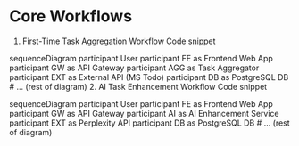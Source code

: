 # Core Workflows
1. First-Time Task Aggregation Workflow
Code snippet

sequenceDiagram
    participant User
    participant FE as Frontend Web App
    participant GW as API Gateway
    participant AGG as Task Aggregator
    participant EXT as External API (MS Todo)
    participant DB as PostgreSQL DB
    # ... (rest of diagram)
2. AI Task Enhancement Workflow
Code snippet

sequenceDiagram
    participant User
    participant FE as Frontend Web App
    participant GW as API Gateway
    participant AI as AI Enhancement Service
    participant EXT as Perplexity API
    participant DB as PostgreSQL DB
    # ... (rest of diagram)